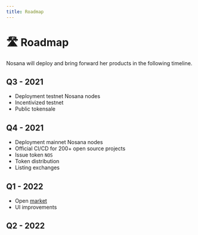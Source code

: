 ```yaml
---
title: Roadmap
---
```


# 🛣 Roadmap

Nosana will deploy and bring forward her products in the following timeline. 


## Q3 - 2021

- Deployment testnet Nosana nodes
- Incentivized testnet
- Public tokensale

## Q4 - 2021

- Deployment mainnet Nosana nodes
- Official CI/CD for 200+ open source projects  
- Issue token `NOS`
- Token distribution
- Listing exchanges

## Q1 - 2022

- Open [market](/platform/market)
- UI improvements

## Q2 - 2022

